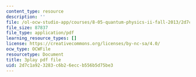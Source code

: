 ```yaml
---
content_type: resource
description: ''
file: /ol-ocw-studio-app/courses/8-05-quantum-physics-ii-fall-2013/2d7c1a923283c6b26eccb556b5d75be3_eZzBK3oy-08.pdf
file_size: 87837
file_type: application/pdf
learning_resource_types: []
license: https://creativecommons.org/licenses/by-nc-sa/4.0/
ocw_type: OCWFile
resourcetype: Document
title: 3play pdf file
uid: 2d7c1a92-3283-c6b2-6ecc-b556b5d75be3
---
```

